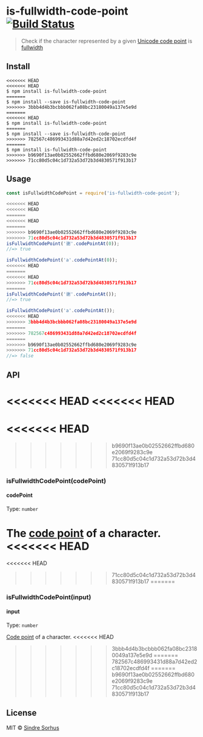 # is-fullwidth-code-point [![Build Status](https://travis-ci.org/sindresorhus/is-fullwidth-code-point.svg?branch=master)](https://travis-ci.org/sindresorhus/is-fullwidth-code-point)

> Check if the character represented by a given [Unicode code point](https://en.wikipedia.org/wiki/Code_point) is [fullwidth](https://en.wikipedia.org/wiki/Halfwidth_and_fullwidth_forms)


## Install

```
<<<<<<< HEAD
<<<<<<< HEAD
$ npm install is-fullwidth-code-point
=======
$ npm install --save is-fullwidth-code-point
>>>>>>> 3bbb4d4b3bcbbb062fa08bc23180049a137e5e9d
=======
<<<<<<< HEAD
$ npm install is-fullwidth-code-point
=======
$ npm install --save is-fullwidth-code-point
>>>>>>> 782567c486993431d88a7d42ed2c18702ecdfd4f
=======
$ npm install is-fullwidth-code-point
>>>>>>> b9690f13ae0b02552662ffbd680e2069f9283c9e
>>>>>>> 71cc80d5c04c1d732a53d72b3d4830571f913b17
```


## Usage

```js
const isFullwidthCodePoint = require('is-fullwidth-code-point');

<<<<<<< HEAD
<<<<<<< HEAD
=======
<<<<<<< HEAD
=======
>>>>>>> b9690f13ae0b02552662ffbd680e2069f9283c9e
>>>>>>> 71cc80d5c04c1d732a53d72b3d4830571f913b17
isFullwidthCodePoint('谢'.codePointAt(0));
//=> true

isFullwidthCodePoint('a'.codePointAt(0));
<<<<<<< HEAD
=======
<<<<<<< HEAD
>>>>>>> 71cc80d5c04c1d732a53d72b3d4830571f913b17
=======
isFullwidthCodePoint('谢'.codePointAt());
//=> true

isFullwidthCodePoint('a'.codePointAt());
<<<<<<< HEAD
>>>>>>> 3bbb4d4b3bcbbb062fa08bc23180049a137e5e9d
=======
>>>>>>> 782567c486993431d88a7d42ed2c18702ecdfd4f
=======
>>>>>>> b9690f13ae0b02552662ffbd680e2069f9283c9e
>>>>>>> 71cc80d5c04c1d732a53d72b3d4830571f913b17
//=> false
```


## API

<<<<<<< HEAD
<<<<<<< HEAD
=======
<<<<<<< HEAD
=======
>>>>>>> b9690f13ae0b02552662ffbd680e2069f9283c9e
>>>>>>> 71cc80d5c04c1d732a53d72b3d4830571f913b17
### isFullwidthCodePoint(codePoint)

#### codePoint

Type: `number`

The [code point](https://en.wikipedia.org/wiki/Code_point) of a character.
<<<<<<< HEAD
=======
<<<<<<< HEAD
>>>>>>> 71cc80d5c04c1d732a53d72b3d4830571f913b17
=======
### isFullwidthCodePoint(input)

#### input

Type: `number`

[Code point](https://en.wikipedia.org/wiki/Code_point) of a character.
<<<<<<< HEAD
>>>>>>> 3bbb4d4b3bcbbb062fa08bc23180049a137e5e9d
=======
>>>>>>> 782567c486993431d88a7d42ed2c18702ecdfd4f
=======
>>>>>>> b9690f13ae0b02552662ffbd680e2069f9283c9e
>>>>>>> 71cc80d5c04c1d732a53d72b3d4830571f913b17


## License

MIT © [Sindre Sorhus](https://sindresorhus.com)
